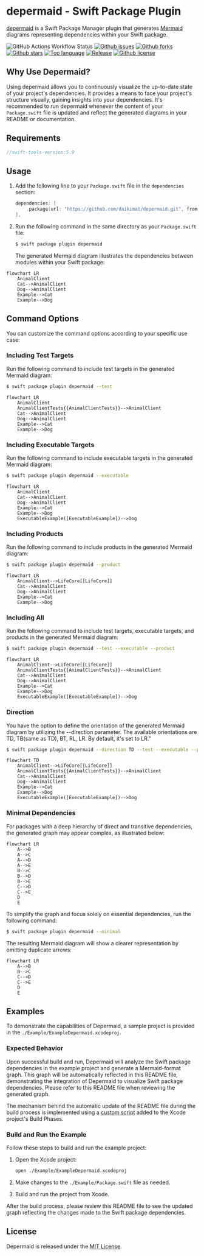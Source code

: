 # depermaid - Swift Package Plugin

[depermaid](https://github.com/daikimat/depermaid) is a Swift Package Manager plugin that generates [Mermaid](https://mermaid-js.github.io/mermaid/) diagrams representing dependencies within your Swift package.

![GitHub Actions Workflow Status](https://img.shields.io/github/actions/workflow/status/daikimat/depermaid/test.yml)
[![Github issues](https://img.shields.io/github/issues/daikimat/depermaid)](https://github.com/daikimat/depermaid/issues)
[![Github forks](https://img.shields.io/github/forks/daikimat/depermaid)](https://github.com/daikimat/depermaid/network/members)
[![Github stars](https://img.shields.io/github/stars/daikimat/depermaid)](https://github.com/daikimat/depermaid/stargazers)
[![Top language](https://img.shields.io/github/languages/top/daikimat/depermaid)](https://github.com/daikimat/depermaid/)
[![Release](https://img.shields.io/github/v/release/daikimat/depermaid)]()
[![Github license](https://img.shields.io/github/license/daikimat/depermaid)](https://github.com/daikimat/depermaid/)

## Why Use Depermaid?

Using depermaid allows you to continuously visualize the up-to-date state of your project's dependencies. It provides a means to face your project's structure visually, gaining insights into your dependencies. It's recommended to run depermaid whenever the content of your `Package.swift` file is updated and reflect the generated diagrams in your README or documentation.

## Requirements
```swift
//swift-tools-version:5.9
```

## Usage

1. Add the following line to your `Package.swift` file in the `dependencies` section:

    ```swift
    dependencies: [
        .package(url: "https://github.com/daikimat/depermaid.git", from: "1.1.0")
    ],
    ```

2. Run the following command in the same directory as your `Package.swift` file:

    ```bash
    $ swift package plugin depermaid
    ```

    The generated Mermaid diagram illustrates the dependencies between modules within your Swift package:

```mermaid
flowchart LR
    AnimalClient
    Cat-->AnimalClient
    Dog-->AnimalClient
    Example-->Cat
    Example-->Dog
```

## Command Options

You can customize the command options according to your specific use case:

### Including Test Targets

Run the following command to include test targets in the generated Mermaid diagram:

```bash
$ swift package plugin depermaid --test
```

```mermaid
flowchart LR
    AnimalClient
    AnimalClientTests{{AnimalClientTests}}-->AnimalClient
    Cat-->AnimalClient
    Dog-->AnimalClient
    Example-->Cat
    Example-->Dog
```

### Including Executable Targets

Run the following command to include executable targets in the generated Mermaid diagram:

```bash
$ swift package plugin depermaid --executable
```

```mermaid
flowchart LR
    AnimalClient
    Cat-->AnimalClient
    Dog-->AnimalClient
    Example-->Cat
    Example-->Dog
    ExecutableExample([ExecutableExample])-->Dog
```

### Including Products

Run the following command to include products in the generated Mermaid diagram:

```bash
$ swift package plugin depermaid --product
```

```mermaid
flowchart LR
    AnimalClient-->LifeCore[[LifeCore]]
    Cat-->AnimalClient
    Dog-->AnimalClient
    Example-->Cat
    Example-->Dog
```

### Including All

Run the following command to include test targets, executable targets, and products in the generated Mermaid diagram:

```bash
$ swift package plugin depermaid --test --executable --product
```

```mermaid
flowchart LR
    AnimalClient-->LifeCore[[LifeCore]]
    AnimalClientTests{{AnimalClientTests}}-->AnimalClient
    Cat-->AnimalClient
    Dog-->AnimalClient
    Example-->Cat
    Example-->Dog
    ExecutableExample([ExecutableExample])-->Dog
```

### Direction

You have the option to define the orientation of the generated Mermaid diagram by utilizing the --direction parameter. The available orientations are TD, TB(same as TD), BT, RL, LR. By default, it's set to LR."

```bash
$ swift package plugin depermaid --direction TD --test --executable --product
```

```mermaid
flowchart TD
    AnimalClient-->LifeCore[[LifeCore]]
    AnimalClientTests{{AnimalClientTests}}-->AnimalClient
    Cat-->AnimalClient
    Dog-->AnimalClient
    Example-->Cat
    Example-->Dog
    ExecutableExample([ExecutableExample])-->Dog
```

### Minimal Dependencies

For packages with a deep hierarchy of direct and transitive dependencies, the generated graph may appear complex, as illustrated below:

```mermaid
flowchart LR
    A-->B
    A-->C
    A-->D
    A-->E
    B-->C
    B-->D
    B-->E
    C-->D
    C-->E
    D
    E
```

To simplify the graph and focus solely on essential dependencies, run the following command:

```bash
$ swift package plugin depermaid --minimal
```

The resulting Mermaid diagram will show a clearer representation by omitting duplicate arrows:

```mermaid
flowchart LR
    A-->B
    B-->C
    C-->D
    C-->E
    D
    E
```

## Examples

To demonstrate the capabilities of Depermaid, a sample project is provided in the `./Example/ExampleDepermaid.xcodeproj`.

### Expected Behavior

Upon successful build and run, Depermaid will analyze the Swift package dependencies in the example project and generate a Mermaid-format graph. This graph will be automatically reflected in this README file, demonstrating the integration of Depermaid to visualize Swift package dependencies. Please refer to this README file when reviewing the generated graph.

The mechanism behind the automatic update of the README file during the build process is implemented using a [custom script](./tool/syncExampleToReadme.sh) added to the Xcode project's Build Phases.

### Build and Run the Example

Follow these steps to build and run the example project:

1. Open the Xcode project:

   ```bash
   open ./Example/ExampleDepermaid.xcodeproj
   ```

2. Make changes to the `./Example/Package.swift` file as needed.

3. Build and run the project from Xcode.

After the build process, please review this README file to see the updated graph reflecting the changes made to the Swift package dependencies.

## License

Depermaid is released under the [MIT License](LICENSE).
